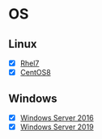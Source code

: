 # OS

## Linux
- [x] [Rhel7]()
- [x] [CentOS8](https://github.com/thetaru/memorandum/tree/master/OS/Linux/CentOS8)

## Windows
- [x] [Windows Server 2016](https://github.com/thetaru/memorandum/tree/master/OS/Windows/Windows%20Server%202016)
- [x] [Windows Server 2019](https://github.com/thetaru/memorandum/tree/master/OS/Windows/Windows%20Server%202019)
